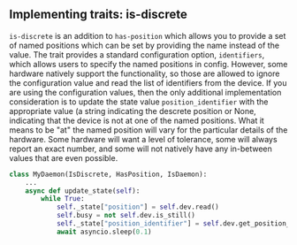 ## Implementing traits: is-discrete

`is-discrete` is an addition to `has-position` which allows you to
provide a set of named positions which can be set by providing the name
instead of the value. The trait provides a standard configuration
option, `identifiers`, which allows users to specify the named positions
in config. However, some hardware natively support the functionality, so
those are allowed to ignore the configuration value and read the list of
identifiers from the device. If you are using the configuration values,
then the only additional implementation consideration is to update the
state value `position_identifier` with the appropriate value (a string
indicating the descrete position or None, indicating that the device is
not at one of the named positions. What it means to be "at" the named
position will vary for the particular details of the hardware. Some
hardware will want a level of tolerance, some will always report an
exact number, and some will not natively have any in-between values that
are even possible.

```python
class MyDaemon(IsDiscrete, HasPosition, IsDaemon):
    ...
    async def update_state(self):
        while True:
            self._state["position"] = self.dev.read()
            self.busy = not self.dev.is_still()
            self._state["position_identifier"] = self.dev.get_position_name()
            await asyncio.sleep(0.1)
```
